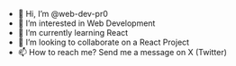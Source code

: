 - 👋 Hi, I’m @web-dev-pr0
- 👀 I’m interested in Web Development
- 🌱 I’m currently learning React
- 💞️ I’m looking to collaborate on a React Project
- 📫 How to reach me? Send me a message on X (Twitter)
